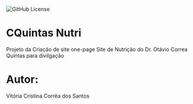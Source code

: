 ![GitHub License](https://img.shields.io/github/license/vcorreasantos/one-page)


# CQuintas Nutri 
Projeto da Criação de site one-page
Site de Nutrição do Dr. Otávio Correa Quintas para divilgação

# Autor:
Vitória Cristina Corrêa dos Santos
